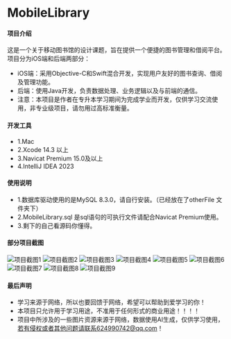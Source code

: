 # MobileLibrary

#### 项目介绍
这是一个关于移动图书馆的设计课题，旨在提供一个便捷的图书管理和借阅平台。项目分为iOS端和后端两部分：
 - iOS端：采用Objective-C和Swift混合开发，实现用户友好的图书查询、借阅及管理功能。
 - 后端：使用Java开发，负责数据处理、业务逻辑以及与前端的通信。
 - 注意：本项目是作者在专升本学习期间为完成学业而开发，仅供学习交流使用，非专业级项目，请勿用过高标准衡量。

#### 开发工具
- 1.Mac  
- 2.Xcode 14.3 以上
- 3.Navicat Premium 15.0及以上
- 4.IntelliJ IDEA 2023

#### 使用说明
- 1.数据库驱动使用的是MySQL 8.3.0，请自行安装。（已经放在了otherFile 文件夹下）
- 2.MobileLibrary.sql 是sql语句的可执行文件请配合Navicat Premium使用。
- 3.剩下的自己看源码你懂得。
#### 部分项目截图
  ![项目截图1](https://github.com/624990742/MobileLibrary/blob/main/ScreenShot/1.png)
  ![项目截图2](https://github.com/624990742/MobileLibrary/blob/main/ScreenShot/2.png)
  ![项目截图3](https://github.com/624990742/MobileLibrary/blob/main/ScreenShot/3.png)
  ![项目截图4](https://github.com/624990742/MobileLibrary/blob/main/ScreenShot/4.png)
  ![项目截图5](https://github.com/624990742/MobileLibrary/blob/main/ScreenShot/5.png)
  ![项目截图6](https://github.com/624990742/MobileLibrary/blob/main/ScreenShot/6.png)
  ![项目截图7](https://github.com/624990742/MobileLibrary/blob/main/ScreenShot/7.png)
  ![项目截图8](https://github.com/624990742/MobileLibrary/blob/main/ScreenShot/8.png)
  ![项目截图9](https://github.com/624990742/MobileLibrary/blob/main/ScreenShot/9.png)
  
#### 最后声明

- 学习来源于网络，所以也要回馈于网络，希望可以帮助到爱学习的你！
- 本项目只允许用于学习用途，不准用于任何形式的商业用途！！！！
- 项目中所涉及的一些图片资源来源于网络，数据使用AI生成，仅供学习使用，若有侵权或者其他问题请联系624990742@qq.com！


